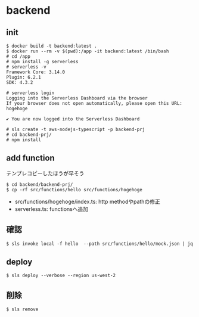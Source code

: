 # backend


## init

```
$ docker build -t backend:latest .
$ docker run --rm -v $(pwd):/app -it backend:latest /bin/bash
# cd /app
# npm install -g serverless
# serverless -v
Framework Core: 3.14.0
Plugin: 6.2.1
SDK: 4.3.2

# serverless login
Logging into the Serverless Dashboard via the browser
If your browser does not open automatically, please open this URL:
hogehoge

✔ You are now logged into the Serverless Dashboard

# sls create -t aws-nodejs-typescript -p backend-prj
# cd backend-prj/
# npm install
```

## add function

テンプレコピーしたほうが早そう
```
$ cd backend/backend-prj/
$ cp -rf src/functions/hello src/functions/hogehoge
```

- src/functions/hogehoge/index.ts: http methodやpathの修正
- serverless.ts: functionsへ追加


## 確認

```
$ sls invoke local -f hello  --path src/functions/hello/mock.json | jq
```

## deploy


```
$ sls deploy --verbose --region us-west-2
```

## 削除

```
$ sls remove
```